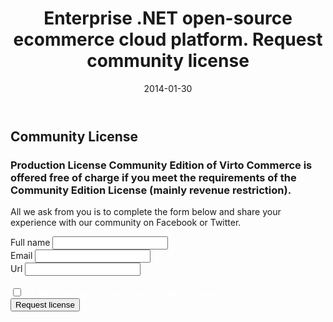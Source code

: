 ﻿---
layout: post
title: Enterprise .NET open-source ecommerce cloud platform. Request community license
description: Enterprise .NET open-source ecommerce cloud platform. Request community license
date: 2014-01-30
permalink: /pages/request-community-license
tags : 
- request-community-license
- license
- commerce
---
<article role="main" class="main">
	<div class="partner __responsive">
		<h1 class="head-title">Community License</h1>
		<h3>Production License Community Edition of Virto Commerce is offered free of charge if you meet the requirements of the Community Edition License (mainly revenue restriction).</h3>
		<p class="text">All we ask from you is to complete the form below and share your experience with our community on Facebook or Twitter.</p>
		<div class="columns">
			<div class="column">
				<div class="block">
					<form action="">
						<input type="hidden" value="Signup for news" name="Subject" />
						<input type="hidden" value="true" name="IsResend" />
						<input type="hidden" value="/thank-you-demo" name="RedirectUrl" />
						<div class="control-group">
							<label for="FullName">Full name</label>
							<input type="text" name="FullName" class="form-input" required>
						</div>
						<div class="control-group">
							<label for="To">Email</label>
							<input type="text" name="To" class="form-input">
						</div>
						<div class="control-group">
							<label for="Url">Url</label>
							<input type="text" name="Url" class="form-input" required>
						</div>
						<div class="control-group">
							<label for="descr"><br /><input type="checkbox" name="Agree" required /><a style="margin-left: 15px; color:#fff;" href="/open-source-license">I Agree to terms (yearly revenue of not exceeding US100,000)</a></label>
						</div>
						<div class="control-group">
							<button class="button fill" type="submit">Request license</button>
						</div>
					</form>
				</div>
			</div>
		</div>
	</div>
</article>
